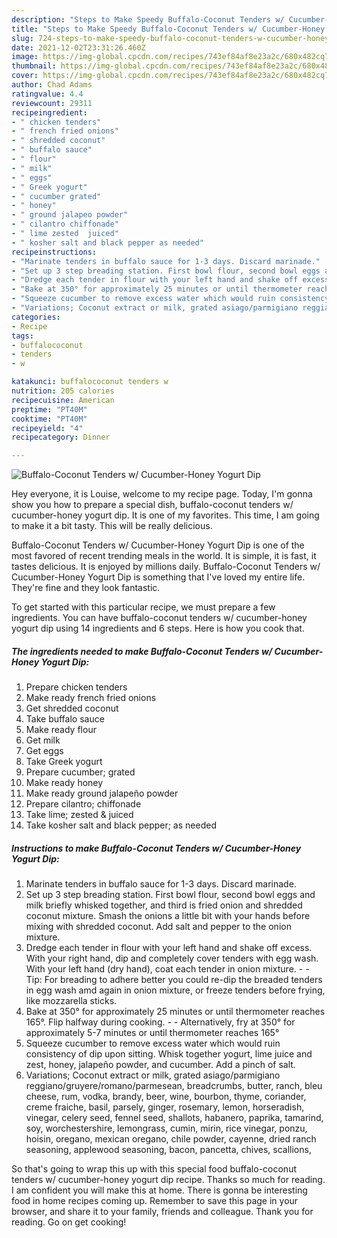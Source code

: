 ```yaml
---
description: "Steps to Make Speedy Buffalo-Coconut Tenders w/ Cucumber-Honey Yogurt Dip"
title: "Steps to Make Speedy Buffalo-Coconut Tenders w/ Cucumber-Honey Yogurt Dip"
slug: 724-steps-to-make-speedy-buffalo-coconut-tenders-w-cucumber-honey-yogurt-dip
date: 2021-12-02T23:31:26.460Z
image: https://img-global.cpcdn.com/recipes/743ef84af8e23a2c/680x482cq70/buffalo-coconut-tenders-w-cucumber-honey-yogurt-dip-recipe-main-photo.jpg
thumbnail: https://img-global.cpcdn.com/recipes/743ef84af8e23a2c/680x482cq70/buffalo-coconut-tenders-w-cucumber-honey-yogurt-dip-recipe-main-photo.jpg
cover: https://img-global.cpcdn.com/recipes/743ef84af8e23a2c/680x482cq70/buffalo-coconut-tenders-w-cucumber-honey-yogurt-dip-recipe-main-photo.jpg
author: Chad Adams
ratingvalue: 4.4
reviewcount: 29311
recipeingredient:
- " chicken tenders"
- " french fried onions"
- " shredded coconut"
- " buffalo sauce"
- " flour"
- " milk"
- " eggs"
- " Greek yogurt"
- " cucumber grated"
- " honey"
- " ground jalapeo powder"
- " cilantro chiffonade"
- " lime zested  juiced"
- " kosher salt and black pepper as needed"
recipeinstructions:
- "Marinate tenders in buffalo sauce for 1-3 days. Discard marinade."
- "Set up 3 step breading station. First bowl flour, second bowl eggs and milk briefly whisked together, and third is fried onion and shredded coconut mixture. Smash the onions a little bit with your hands before mixing with shredded coconut. Add salt and pepper to the onion mixture."
- "Dredge each tender in flour with your left hand and shake off excess. With your right hand, dip and completely cover tenders with egg wash. With your left hand (dry hand), coat each tender in onion mixture.  Tip: For breading to adhere better you could re-dip the breaded tenders in egg wash amd again in onion mixture, or freeze tenders before frying, like mozzarella sticks."
- "Bake at 350° for approximately 25 minutes or until thermometer reaches 165°. Flip halfway during cooking.  Alternatively, fry at 350° for approximately 5-7 minutes or until thermometer reaches 165°"
- "Squeeze cucumber to remove excess water which would ruin consistency of dip upon sitting. Whisk together yogurt, lime juice and zest, honey, jalapeño powder, and cucumber. Add a pinch of salt."
- "Variations; Coconut extract or milk, grated asiago/parmigiano reggiano/gruyere/romano/parmesean, breadcrumbs, butter, ranch, bleu cheese,  rum, vodka, brandy, beer, wine, bourbon, thyme, coriander, creme fraiche, basil, parsely, ginger, rosemary, lemon, horseradish, vinegar, celery seed, fennel seed, shallots, habanero, paprika, tamarind, soy, worchestershire, lemongrass, cumin, mirin, rice vinegar, ponzu, hoisin, oregano, mexican oregano, chile powder, cayenne, dried ranch seasoning, applewood seasoning, bacon, pancetta, chives, scallions,"
categories:
- Recipe
tags:
- buffalococonut
- tenders
- w

katakunci: buffalococonut tenders w 
nutrition: 205 calories
recipecuisine: American
preptime: "PT40M"
cooktime: "PT40M"
recipeyield: "4"
recipecategory: Dinner

---
```



![Buffalo-Coconut Tenders w/ Cucumber-Honey Yogurt Dip](https://img-global.cpcdn.com/recipes/743ef84af8e23a2c/680x482cq70/buffalo-coconut-tenders-w-cucumber-honey-yogurt-dip-recipe-main-photo.jpg)

Hey everyone, it is Louise, welcome to my recipe page. Today, I'm gonna show you how to prepare a special dish, buffalo-coconut tenders w/ cucumber-honey yogurt dip. It is one of my favorites. This time, I am going to make it a bit tasty. This will be really delicious.



Buffalo-Coconut Tenders w/ Cucumber-Honey Yogurt Dip is one of the most favored of recent trending meals in the world. It is simple, it is fast, it tastes delicious. It is enjoyed by millions daily. Buffalo-Coconut Tenders w/ Cucumber-Honey Yogurt Dip is something that I've loved my entire life. They're fine and they look fantastic.


To get started with this particular recipe, we must prepare a few ingredients. You can have buffalo-coconut tenders w/ cucumber-honey yogurt dip using 14 ingredients and 6 steps. Here is how you cook that.

<!--inarticleads1-->

##### The ingredients needed to make Buffalo-Coconut Tenders w/ Cucumber-Honey Yogurt Dip:

1. Prepare  chicken tenders
1. Make ready  french fried onions
1. Get  shredded coconut
1. Take  buffalo sauce
1. Make ready  flour
1. Get  milk
1. Get  eggs
1. Take  Greek yogurt
1. Prepare  cucumber; grated
1. Make ready  honey
1. Make ready  ground jalapeño powder
1. Prepare  cilantro; chiffonade
1. Take  lime; zested &amp; juiced
1. Take  kosher salt and black pepper; as needed




<!--inarticleads2-->

##### Instructions to make Buffalo-Coconut Tenders w/ Cucumber-Honey Yogurt Dip:

1. Marinate tenders in buffalo sauce for 1-3 days. Discard marinade.
1. Set up 3 step breading station. First bowl flour, second bowl eggs and milk briefly whisked together, and third is fried onion and shredded coconut mixture. Smash the onions a little bit with your hands before mixing with shredded coconut. Add salt and pepper to the onion mixture.
1. Dredge each tender in flour with your left hand and shake off excess. With your right hand, dip and completely cover tenders with egg wash. With your left hand (dry hand), coat each tender in onion mixture. -  - Tip: For breading to adhere better you could re-dip the breaded tenders in egg wash amd again in onion mixture, or freeze tenders before frying, like mozzarella sticks.
1. Bake at 350° for approximately 25 minutes or until thermometer reaches 165°. Flip halfway during cooking. -  - Alternatively, fry at 350° for approximately 5-7 minutes or until thermometer reaches 165°
1. Squeeze cucumber to remove excess water which would ruin consistency of dip upon sitting. Whisk together yogurt, lime juice and zest, honey, jalapeño powder, and cucumber. Add a pinch of salt.
1. Variations; Coconut extract or milk, grated asiago/parmigiano reggiano/gruyere/romano/parmesean, breadcrumbs, butter, ranch, bleu cheese,  rum, vodka, brandy, beer, wine, bourbon, thyme, coriander, creme fraiche, basil, parsely, ginger, rosemary, lemon, horseradish, vinegar, celery seed, fennel seed, shallots, habanero, paprika, tamarind, soy, worchestershire, lemongrass, cumin, mirin, rice vinegar, ponzu, hoisin, oregano, mexican oregano, chile powder, cayenne, dried ranch seasoning, applewood seasoning, bacon, pancetta, chives, scallions,




So that's going to wrap this up with this special food buffalo-coconut tenders w/ cucumber-honey yogurt dip recipe. Thanks so much for reading. I am confident you will make this at home. There is gonna be interesting food in home recipes coming up. Remember to save this page in your browser, and share it to your family, friends and colleague. Thank you for reading. Go on get cooking!
